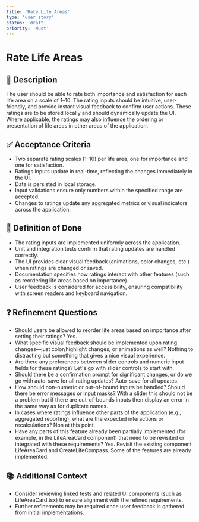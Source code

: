 ```yaml
---
title: 'Rate Life Areas'
type: 'user_story'
status: 'draft'
priority: 'Must'
---
```


# Rate Life Areas

## 📌 Description

The user should be able to rate both importance and satisfaction for each life area on a scale of 1–10. The rating inputs should be intuitive, user-friendly, and provide instant visual feedback to confirm user actions. These ratings are to be stored locally and should dynamically update the UI. Where applicable, the ratings may also influence the ordering or presentation of life areas in other areas of the application.

## ✅ Acceptance Criteria

- Two separate rating scales (1–10) per life area, one for importance and one for satisfaction.
- Ratings inputs update in real-time, reflecting the changes immediately in the UI.
- Data is persisted in local storage.
- Input validations ensure only numbers within the specified range are accepted.
- Changes to ratings update any aggregated metrics or visual indicators across the application.

## 🎯 Definition of Done

- The rating inputs are implemented uniformly across the application.
- Unit and integration tests confirm that rating updates are handled correctly.
- The UI provides clear visual feedback (animations, color changes, etc.) when ratings are changed or saved.
- Documentation specifies how ratings interact with other features (such as reordering life areas based on importance).
- User feedback is considered for accessibility, ensuring compatibility with screen readers and keyboard navigation.

## ❓ Refinement Questions

- Should users be allowed to reorder life areas based on importance after setting their ratings? Yes.
- What specific visual feedback should be implemented upon rating changes—just color/highlight changes, or animations as well? Nothing to distracting but something that gives a nice visual experience.
- Are there any preferences between slider controls and numeric input fields for these ratings? Let's go with slider controls to start with.
- Should there be a confirmation prompt for significant changes, or do we go with auto-save for all rating updates? Auto-save for all updates.
- How should non-numeric or out-of-bound inputs be handled? Should there be error messages or input masks? With a slider this should not be a problem but if there are out-of-bounds inputs then display an error in the same way as for duplicate names.
- In cases where ratings influence other parts of the application (e.g., aggregated reporting), what are the expected interactions or recalculations? Non at this point.
- Have any parts of this feature already been partially implemented (for example, in the LifeAreaCard component) that need to be revisited or integrated with these requirements? Yes. Revisit the existing component LifeAreaCard and CreateLifeCompass. Some of the features are already implemented.

## 📚 Additional Context

- Consider reviewing linked tests and related UI components (such as LifeAreaCard.tsx) to ensure alignment with the refined requirements.
- Further refinements may be required once user feedback is gathered from initial implementations.

